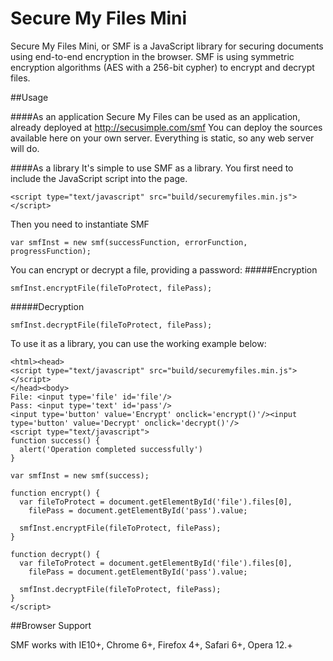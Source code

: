 Secure My Files Mini
=============
Secure My Files Mini, or SMF is a JavaScript library for securing documents using end-to-end encryption in the browser.
SMF is using symmetric encryption algorithms (AES with a 256-bit cypher) to encrypt and decrypt files.

##Usage

####As an application
Secure My Files can be used as an application, already deployed at http://secusimple.com/smf
You can deploy the sources available here on your own server. Everything is static, so any web server will do.

####As a library
It's simple to use SMF as a library. You first need to include the JavaScript script into the page.
```
<script type="text/javascript" src="build/securemyfiles.min.js"></script>
```
Then you need to instantiate SMF 
```
var smfInst = new smf(successFunction, errorFunction, progressFunction);
```
You can encrypt or decrypt a file, providing a password:
#####Encryption
```
smfInst.encryptFile(fileToProtect, filePass);
```
#####Decryption
```
smfInst.decryptFile(fileToProtect, filePass);
```

To use it as a library, you can use the working example below:
```  
<html><head>
<script type="text/javascript" src="build/securemyfiles.min.js"></script>
</head><body>
File: <input type='file' id='file'/>
Pass: <input type='text' id='pass'/>
<input type='button' value='Encrypt' onclick='encrypt()'/><input type='button' value='Decrypt' onclick='decrypt()'/>
<script type="text/javascript">
function success() {
  alert('Operation completed successfully')
}

var smfInst = new smf(success);

function encrypt() {
  var fileToProtect = document.getElementById('file').files[0],
    filePass = document.getElementById('pass').value;
  
  smfInst.encryptFile(fileToProtect, filePass);
}

function decrypt() {
  var fileToProtect = document.getElementById('file').files[0],
    filePass = document.getElementById('pass').value;
  
  smfInst.decryptFile(fileToProtect, filePass);
}
</script>
```

##Browser Support

SMF works with IE10+, Chrome 6+, Firefox 4+, Safari 6+, Opera 12.+
